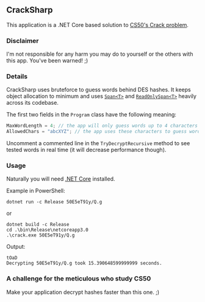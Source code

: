 ## CrackSharp
This application is a .NET Core based solution to [CS50's Crack problem](https://docs.cs50.net/2017/ap/problems/crack/crack.html).

### Disclaimer
I'm not responsible for any harm you may do to yourself or the others with this app. You've been warned! ;)

### Details
CrackSharp uses bruteforce to guess words behind DES hashes. It keeps object allocation to minimum and uses [`Span<T>`](https://docs.microsoft.com/en-us/dotnet/api/system.span-1) and [`ReadOnlySpan<T>`](https://docs.microsoft.com/en-us/dotnet/api/system.readonlyspan-1) heavily across its codebase.

The first two fields in the `Program` class have the following meaning:
```csharp
MaxWordLength = 4; // the app will only guess words up to 4 characters long
AllowedChars = "abcXYZ"; // the app uses these characters to guess words
```
Uncomment a commented line in the `TryDecryptRecursive` method to see tested words in real time (it will decrease performance though).

### Usage
Naturally you will need [.NET Core](https://dotnet.microsoft.com/download/dotnet-core) installed.

Example in PowerShell:
```
dotnet run -c Release 50E5eT91y/Q.g
```
or
```
dotnet build -c Release
cd .\bin\Release\netcoreapp3.0
.\crack.exe 50E5eT91y/Q.g
```
Output:
```
tOaD
Decrypting 50E5eT91y/Q.g took 15.390648599999999 seconds.
```

### A challenge for the meticulous who study CS50
Make your application decrypt hashes faster than this one. ;)
